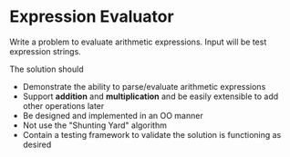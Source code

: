 # Expression Evaluator

Write a problem to evaluate arithmetic expressions. Input will be test expression strings.

The solution should
- Demonstrate the ability to parse/evaluate arithmetic expressions
- Support **addition** and **multiplication** and be easily extensible to add other operations later
- Be designed and implemented in an OO manner
- Not use the "Shunting Yard" algorithm
- Contain a testing framework to validate the solution is functioning as desired

